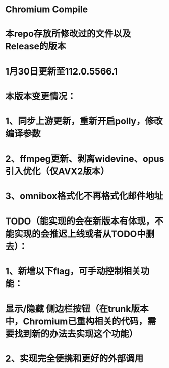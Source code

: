 # Chromium Compile

# 本repo存放所修改过的文件以及Release的版本

# 1月30日更新至112.0.5566.1

# 本版本变更情况：

# 1、同步上游更新，重新开启polly，修改编译参数

# 2、ffmpeg更新、剥离widevine、opus引入优化（仅AVX2版本）

# 3、omnibox格式化不再格式化邮件地址

# TODO（能实现的会在新版本有体现，不能实现的会推迟上线或者从TODO中删去）：

# 1、新增以下flag，可手动控制相关功能：

# 显示/隐藏 侧边栏按钮（在trunk版本中，Chromium已重构相关的代码，需要找到新的办法去实现这个功能）

# 2、实现完全便携和更好的外部调用
